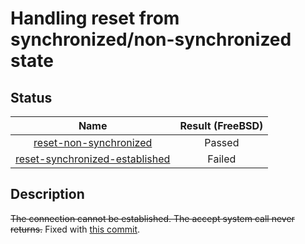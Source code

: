 # Handling reset from synchronized/non-synchronized state

## Status
| Name                                             | Result (FreeBSD) |
|:------------------------------------------------:|:----------------:|
[reset-non-synchronized](rst-non-synchronized.pkt) | Passed
[reset-synchronized-established](rst-synchronized-established.pkt) | Failed

## Description
~~The connection cannot be established. The accept system call never returns.~~ Fixed with [this commit](https://github.com/shivrai/TCP-IP-Regression-TestSuite/commit/7f258ea6847c34682e24b473376da234f71a9063).
